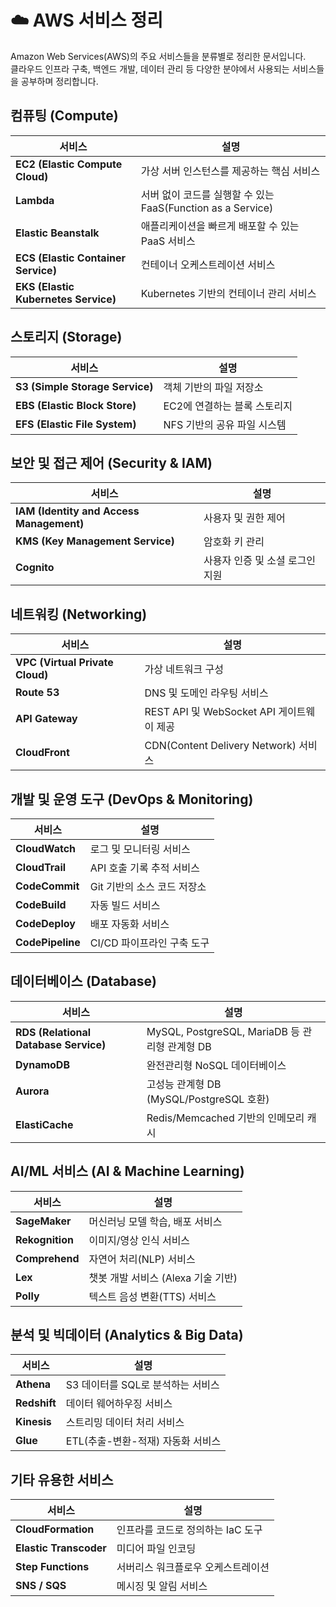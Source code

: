 # ☁️ AWS 서비스 정리

Amazon Web Services(AWS)의 주요 서비스들을 분류별로 정리한 문서입니다.  
클라우드 인프라 구축, 백엔드 개발, 데이터 관리 등 다양한 분야에서 사용되는 서비스들을 공부하며 정리합니다.

## 컴퓨팅 (Compute)
| 서비스 | 설명 |
|--------|------|
| **EC2 (Elastic Compute Cloud)** | 가상 서버 인스턴스를 제공하는 핵심 서비스 |
| **Lambda** | 서버 없이 코드를 실행할 수 있는 FaaS(Function as a Service) |
| **Elastic Beanstalk** | 애플리케이션을 빠르게 배포할 수 있는 PaaS 서비스 |
| **ECS (Elastic Container Service)** | 컨테이너 오케스트레이션 서비스 |
| **EKS (Elastic Kubernetes Service)** | Kubernetes 기반의 컨테이너 관리 서비스 |

## 스토리지 (Storage)
| 서비스 | 설명 |
|--------|------|
| **S3 (Simple Storage Service)** | 객체 기반의 파일 저장소 |
| **EBS (Elastic Block Store)** | EC2에 연결하는 블록 스토리지 |
| **EFS (Elastic File System)** | NFS 기반의 공유 파일 시스템 |

## 보안 및 접근 제어 (Security & IAM)
| 서비스 | 설명 |
|--------|------|
| **IAM (Identity and Access Management)** | 사용자 및 권한 제어 |
| **KMS (Key Management Service)** | 암호화 키 관리 |
| **Cognito** | 사용자 인증 및 소셜 로그인 지원 |

## 네트워킹 (Networking)
| 서비스 | 설명 |
|--------|------|
| **VPC (Virtual Private Cloud)** | 가상 네트워크 구성 |
| **Route 53** | DNS 및 도메인 라우팅 서비스 |
| **API Gateway** | REST API 및 WebSocket API 게이트웨이 제공 |
| **CloudFront** | CDN(Content Delivery Network) 서비스 |

## 개발 및 운영 도구 (DevOps & Monitoring)
| 서비스 | 설명 |
|--------|------|
| **CloudWatch** | 로그 및 모니터링 서비스 |
| **CloudTrail** | API 호출 기록 추적 서비스 |
| **CodeCommit** | Git 기반의 소스 코드 저장소 |
| **CodeBuild** | 자동 빌드 서비스 |
| **CodeDeploy** | 배포 자동화 서비스 |
| **CodePipeline** | CI/CD 파이프라인 구축 도구 |

## 데이터베이스 (Database)
| 서비스 | 설명 |
|--------|------|
| **RDS (Relational Database Service)** | MySQL, PostgreSQL, MariaDB 등 관리형 관계형 DB |
| **DynamoDB** | 완전관리형 NoSQL 데이터베이스 |
| **Aurora** | 고성능 관계형 DB (MySQL/PostgreSQL 호환) |
| **ElastiCache** | Redis/Memcached 기반의 인메모리 캐시 |

## AI/ML 서비스 (AI & Machine Learning)
| 서비스 | 설명 |
|--------|------|
| **SageMaker** | 머신러닝 모델 학습, 배포 서비스 |
| **Rekognition** | 이미지/영상 인식 서비스 |
| **Comprehend** | 자연어 처리(NLP) 서비스 |
| **Lex** | 챗봇 개발 서비스 (Alexa 기술 기반) |
| **Polly** | 텍스트 음성 변환(TTS) 서비스 |

## 분석 및 빅데이터 (Analytics & Big Data)
| 서비스 | 설명 |
|--------|------|
| **Athena** | S3 데이터를 SQL로 분석하는 서비스 |
| **Redshift** | 데이터 웨어하우징 서비스 |
| **Kinesis** | 스트리밍 데이터 처리 서비스 |
| **Glue** | ETL(추출-변환-적재) 자동화 서비스 |

## 기타 유용한 서비스
| 서비스 | 설명 |
|--------|------|
| **CloudFormation** | 인프라를 코드로 정의하는 IaC 도구 |
| **Elastic Transcoder** | 미디어 파일 인코딩 |
| **Step Functions** | 서버리스 워크플로우 오케스트레이션 |
| **SNS / SQS** | 메시징 및 알림 서비스 |

